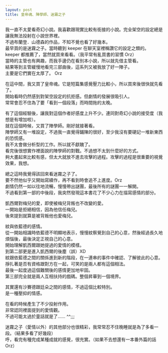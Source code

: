 ```yaml
---
layout: post
title: 皇帝魂、陣學師、迷霧之子
---
```

我一直不太愛看奇幻小說。我喜歡跟現實比較有銜接的小說。完全架空的設定總是讓我無法投射在小說世界裡。  
不過布蘭登．山德森的作品，不知不覺也看了好幾本。  
最早買的是迷霧之子。當時聽到 keeper 在聊天室裡稱讚它的設定之類的。  
keeper 都推薦了，當然就買來看看。（我平常有亂買書的習慣 Orz）  
當時的主管也有興趣，而我手邊仍在看別本小說，所以就先借主管看。  
結果等到主管緩慢地看完三部曲後，這系列又被我放了好一陣子。  
主要是它們實在太厚了。 Orz  

在這中間，我又買了皇帝魂。它是短篇集感覺壓力比較小，所以買來後很快就先看了。  
開始看時仍然感到對架空設定的抗拒感。但劇情的發展很吸引人。  
常常會忍不住為了要「看到一個段落」而時間拖的太晚。  

有了這個經驗後，讓我對這個作者好感度上升不少。連同對奇幻小說的接受度（我想是有增加啦）。  
就在這個時候，又買了陣學師。剛好就接著看。  
陣學師又有一堆設定，不過我一直覺得鋪陳的很好，至少我沒有要硬記一堆新東西的恐慌感。  
我不太會做分析型的工作。所以就不獻醜了。  
看完後很想實作裡面說的陣學師的對戰。不過想不太到什麼好的方式。  
夠大畫起來比較有感，但太大就放不進去攻擊的過程。攻擊的過程是很重要的視覺效果，我想。  

總之這時我覺得該回來看迷霧之子了。  
要不然他似乎又開始寫續作，再不看到時會追不上進度。Orz  
劇情仍然一如以往地流暢，慢慢帶出謎團，最後所有的謎團一一解開。  
不過看到第一部的中後段，我突然發現這本書花了不少心力在描寫感情的部分。  

凱西爾對梅兒的愛，即使被梅兒背叛也不改變的愛。  
一開始是拒絕相信，因為他信任梅兒。  
後來提到就算是被背叛他也愛梅兒。  

紋與依藍德的感情。  
從一開始相識時依藍德不明顯地表示，慢慢紋察覺到自己的心意，然後經過長久地煩惱後，最後決定正視自己的心意。  
開始理解凱西爾跟她提過的愛情的模樣。  
到第二部更是進入凱西爾的後塵（誤）XD  
紋跟依藍德之間的關係進到新的階段，在一連串的事件中確認、了解彼此的心意。  
掙扎著是否有資格跟對方在一起，可笑的是兩人都有這個相法。  
最後一起度過這個難關後的感情更加地牢固。  
第三部完全就是兩人互相扶持的戲碼。整個昇華到一個境界。  

其實還有沙賽德跟廷朵之間的感情，不過這個比較特別。  
是一種壓抑的情感。  

在看的時候產生了不少投射作用。  
非常認同裡面提到的愛情觀。  
不過可能太過於童話就是了…… ^^;;;  

迷霧之子（愛情以外）的其他部分也很精彩，我常常忍不住晚睡就是為了多看一段。（結果多看了好幾段）  
呼，看完有種完成某種成就的感覺，很充實。（如果不去想還有一本番外篇的話 Orz）  
